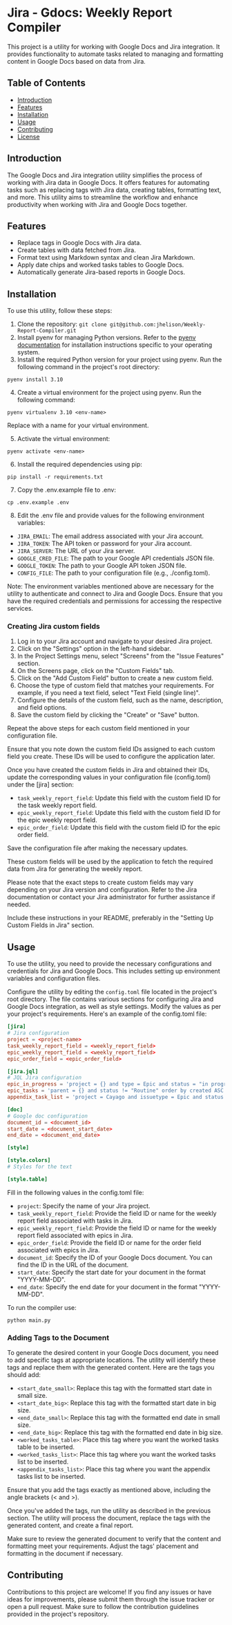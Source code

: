 # Jira - Gdocs: Weekly Report Compiler

This project is a utility for working with Google Docs and Jira integration. It provides functionality to automate tasks related to managing and formatting content in Google Docs based on data from Jira.

## Table of Contents

-   [Introduction](#introduction)
-   [Features](#features)
-   [Installation](#installation)
-   [Usage](#usage)
-   [Contributing](#contributing)
-   [License](#license)

## Introduction

The Google Docs and Jira integration utility simplifies the process of working with Jira data in Google Docs. It offers features for automating tasks such as replacing tags with Jira data, creating tables, formatting text, and more. This utility aims to streamline the workflow and enhance productivity when working with Jira and Google Docs together.

## Features

-   Replace tags in Google Docs with Jira data.
-   Create tables with data fetched from Jira.
-   Format text using Markdown syntax and clean Jira Markdown.
-   Apply date chips and worked tasks tables to Google Docs.
-   Automatically generate Jira-based reports in Google Docs.

## Installation

To use this utility, follow these steps:

1. Clone the repository: `git clone git@github.com:jhelison/Weekly-Report-Compiler.git`
2. Install pyenv for managing Python versions. Refer to the [pyenv documentation](https://github.com/pyenv/pyenv#installation) for installation instructions specific to your operating system.
3. Install the required Python version for your project using pyenv. Run the following command in the project's root directory:

```shell
pyenv install 3.10
```

4. Create a virtual environment for the project using pyenv. Run the following command:

```shell
pyenv virtualenv 3.10 <env-name>
```

Replace <env-name> with a name for your virtual environment.

5. Activate the virtual environment:

```shell
pyenv activate <env-name>
```

6. Install the required dependencies using pip:

```shell
pip install -r requirements.txt
```

7. Copy the .env.example file to .env:

```shell
cp .env.example .env
```

8. Edit the .env file and provide values for the following environment variables:

-   `JIRA_EMAIL`: The email address associated with your Jira account.
-   `JIRA_TOKEN`: The API token or password for your Jira account.
-   `JIRA_SERVER`: The URL of your Jira server.
-   `GOOGLE_CRED_FILE`: The path to your Google API credentials JSON file.
-   `GOOGLE_TOKEN`: The path to your Google API token JSON file.
-   `CONFIG_FILE`: The path to your configuration file (e.g., ./config.toml).

Note: The environment variables mentioned above are necessary for the utility to authenticate and connect to Jira and Google Docs. Ensure that you have the required credentials and permissions for accessing the respective services.

### Creating Jira custom fields

1. Log in to your Jira account and navigate to your desired Jira project.
2. Click on the "Settings" option in the left-hand sidebar.
3. In the Project Settings menu, select "Screens" from the "Issue Features" section.
4. On the Screens page, click on the "Custom Fields" tab.
5. Click on the "Add Custom Field" button to create a new custom field.
6. Choose the type of custom field that matches your requirements. For example, if you need a text field, select "Text Field (single line)".
7. Configure the details of the custom field, such as the name, description, and field options.
8. Save the custom field by clicking the "Create" or "Save" button.

Repeat the above steps for each custom field mentioned in your configuration file.

Ensure that you note down the custom field IDs assigned to each custom field you create. These IDs will be used to configure the application later.

Once you have created the custom fields in Jira and obtained their IDs, update the corresponding values in your configuration file (config.toml) under the [jira] section:

-   `task_weekly_report_field`: Update this field with the custom field ID for the task weekly report field.
-   `epic_weekly_report_field`: Update this field with the custom field ID for the epic weekly report field.
-   `epic_order_field`: Update this field with the custom field ID for the epic order field.

Save the configuration file after making the necessary updates.

These custom fields will be used by the application to fetch the required data from Jira for generating the weekly report.

Please note that the exact steps to create custom fields may vary depending on your Jira version and configuration. Refer to the Jira documentation or contact your Jira administrator for further assistance if needed.

Include these instructions in your README, preferably in the "Setting Up Custom Fields in Jira" section.

## Usage

To use the utility, you need to provide the necessary configurations and credentials for Jira and Google Docs. This includes setting up environment variables and configuration files.

Configure the utility by editing the `config.toml` file located in the project's root directory. The file contains various sections for configuring Jira and Google Docs integration, as well as style settings. Modify the values as per your project's requirements. Here's an example of the config.toml file:

```toml
[jira]
# Jira configuration
project = <project-name>
task_weekly_report_field = <weekly_report_field>
epic_weekly_report_field = <weekly_report_field>
epic_order_field = <epic_order_field>

[jira.jql]
# JQL Jira configuration
epic_in_progress = 'project = {} and type = Epic and status = "in progress" order by cf[{}]'
epic_tasks = 'parent = {} and status != "Routine" order by created ASC'
appendix_task_list = 'project = Cayago and issuetype = Epic and status != "DONE"  ORDER BY summary'

[doc]
# Google doc configuration
document_id = <document_id>
start_date = <document_start_date>
end_date = <document_end_date>

[style]

[style.colors]
# Styles for the text

[style.table]
```

Fill in the following values in the config.toml file:

-   `project`: Specify the name of your Jira project.
-   `task_weekly_report_field`: Provide the field ID or name for the weekly report field associated with tasks in Jira.
-   `epic_weekly_report_field`: Provide the field ID or name for the weekly report field associated with epics in Jira.
-   `epic_order_field`: Provide the field ID or name for the order field associated with epics in Jira.
-   `document_id`: Specify the ID of your Google Docs document. You can find the ID in the URL of the document.
-   `start_date`: Specify the start date for your document in the format "YYYY-MM-DD".
-   `end_date`: Specify the end date for your document in the format "YYYY-MM-DD".

To run the compiler use:

```shell
python main.py
```

### Adding Tags to the Document

To generate the desired content in your Google Docs document, you need to add specific tags at appropriate locations. The utility will identify these tags and replace them with the generated content. Here are the tags you should add:

-   `<start_date_small>`: Replace this tag with the formatted start date in small size.
-   `<start_date_big>`: Replace this tag with the formatted start date in big size.
-   `<end_date_small>`: Replace this tag with the formatted end date in small size.
-   `<end_date_big>`: Replace this tag with the formatted end date in big size.
-   `<worked_tasks_table>`: Place this tag where you want the worked tasks table to be inserted.
-   `<worked_tasks_list>`: Place this tag where you want the worked tasks list to be inserted.
-   `<appendix_tasks_list>`: Place this tag where you want the appendix tasks list to be inserted.

Ensure that you add the tags exactly as mentioned above, including the angle brackets (\< and \>).

Once you've added the tags, run the utility as described in the previous section. The utility will process the document, replace the tags with the generated content, and create a final report.

Make sure to review the generated document to verify that the content and formatting meet your requirements. Adjust the tags' placement and formatting in the document if necessary.

## Contributing

Contributions to this project are welcome! If you find any issues or have ideas for improvements, please submit them through the issue tracker or open a pull request. Make sure to follow the contribution guidelines provided in the project's repository.
